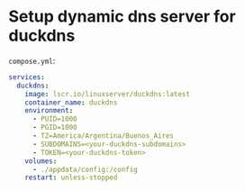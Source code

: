 # Setup dynamic dns server for duckdns

`compose.yml`:

```yml
services:
  duckdns:
    image: lscr.io/linuxserver/duckdns:latest
    container_name: duckdns
    environment:
      - PUID=1000
      - PGID=1000
      - TZ=America/Argentina/Buenos_Aires
      - SUBDOMAINS=<your-duckdns-subdomains>
      - TOKEN=<your-duckdns-token>
    volumes:
      - ./appdata/config:/config
    restart: unless-stopped
```